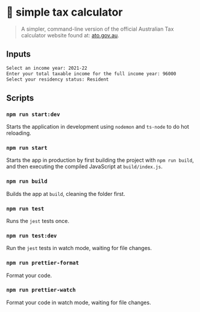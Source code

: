 # 🧰 simple tax calculator

> A simpler, command-line version of the official Australian Tax calculator website found at: [ato.gov.au](https://www.ato.gov.au/Calculators-and-tools/Host/?anchor=STC&anchor=STC#STC/questions).

## Inputs

```bash
Select an income year: 2021-22
Enter your total taxable income for the full income year: 96000
Select your residency status: Resident
```

## Scripts

### `npm run start:dev`

Starts the application in development using `nodemon` and `ts-node` to do hot reloading.

### `npm run start`

Starts the app in production by first building the project with `npm run build`, and then executing the compiled JavaScript at `build/index.js`.

### `npm run build`

Builds the app at `build`, cleaning the folder first.

### `npm run test`

Runs the `jest` tests once.

### `npm run test:dev`

Run the `jest` tests in watch mode, waiting for file changes.

### `npm run prettier-format`

Format your code.

### `npm run prettier-watch`

Format your code in watch mode, waiting for file changes.
